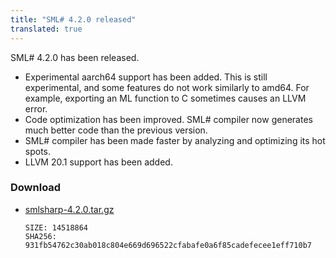 ```yaml
---
title: "SML# 4.2.0 released"
translated: true
---
```


SML# 4.2.0 has been released.

* Experimental aarch64 support has been added.
  This is still experimental, and some features do not work similarly to
  amd64. For example, exporting an ML function to C sometimes causes an
  LLVM error.
* Code optimization has been improved.
  SML# compiler now generates much better code than the previous version.
* SML# compiler has been made faster by analyzing and optimizing its hot
  spots.
* LLVM 20.1 support has been added.

### Download

* [smlsharp-4.2.0.tar.gz](https://github.com/smlsharp/smlsharp/releases/download/v4.2.0/smlsharp-4.2.0.tar.gz)
  ```
  SIZE: 14518864
  SHA256: 931fb54762c30ab018c804e669d696522cfabafe0a6f85cadefecee1eff710b7
  ```

